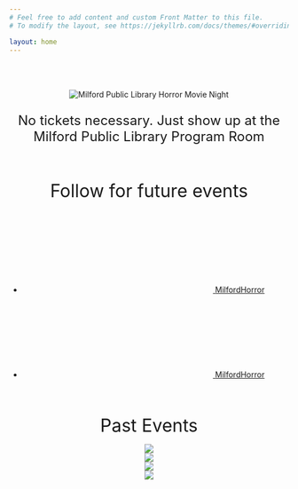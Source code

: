 ```yaml
---
# Feel free to add content and custom Front Matter to this file.
# To modify the layout, see https://jekyllrb.com/docs/themes/#overriding-theme-defaults

layout: home
---
```


<center>
<p style="margin-top:4rem;">
<img alt="Milford Public Library Horror Movie Night" src="/assets/NightOfTheDemon.png">
<p style="font-size: 1.5rem;">No tickets necessary. Just show up at the Milford Public Library Program Room</p>


<p style="margin-top:4rem;">
  <span style="font-size: 2rem;">Follow for future events</span>
  <ul class="social-media-list">
    <li>
      <a href="https://www.facebook.com/MilfordHorror">
	<svg class="svg-icon"><use xlink:href="/assets/minima-social-icons.svg#facebook"></use></svg>
	<span class="username">MilfordHorror</span>
      </a>
    </li>
    <li>
      <a href="https://instagram.com/MilfordHorror">
	<svg class="svg-icon"><use xlink:href="/assets/minima-social-icons.svg#instagram"></use></svg>
	<span class="username">MilfordHorror</span>
      </a>
    </li>
  </ul>

<p style="margin-top:4rem;">
<span style="font-size: 2rem;">Past Events</span>
  <div class="past-events">
    <div>
      <img src="/assets/past-f13.jpg">
    </div>
    <div>
      <img src="/assets/past-blairwitch.jpg">
    </div>
    <div>
      <img src="/assets/past-mpl.jpg">
    </div>
    <div>
      <img src="/assets/past-mac.jpg">
    </div>
</div>

  
  <script type="text/javascript">
    $(document).ready(function(){
      $('.past-events').slick({
      });
    });
  </script>
				
